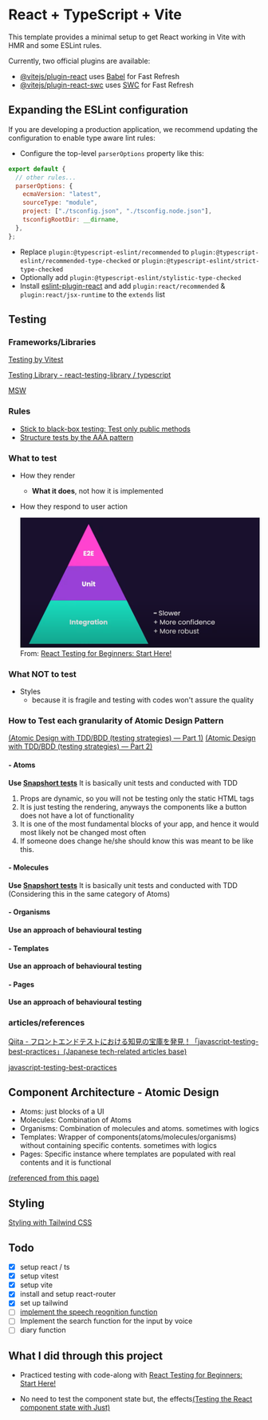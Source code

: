 # React + TypeScript + Vite

This template provides a minimal setup to get React working in Vite with HMR and some ESLint rules.

Currently, two official plugins are available:

- [@vitejs/plugin-react](https://github.com/vitejs/vite-plugin-react/blob/main/packages/plugin-react/README.md) uses [Babel](https://babeljs.io/) for Fast Refresh
- [@vitejs/plugin-react-swc](https://github.com/vitejs/vite-plugin-react-swc) uses [SWC](https://swc.rs/) for Fast Refresh

## Expanding the ESLint configuration

If you are developing a production application, we recommend updating the configuration to enable type aware lint rules:

- Configure the top-level `parserOptions` property like this:

```js
export default {
  // other rules...
  parserOptions: {
    ecmaVersion: "latest",
    sourceType: "module",
    project: ["./tsconfig.json", "./tsconfig.node.json"],
    tsconfigRootDir: __dirname,
  },
};
```

- Replace `plugin:@typescript-eslint/recommended` to `plugin:@typescript-eslint/recommended-type-checked` or `plugin:@typescript-eslint/strict-type-checked`
- Optionally add `plugin:@typescript-eslint/stylistic-type-checked`
- Install [eslint-plugin-react](https://github.com/jsx-eslint/eslint-plugin-react) and add `plugin:react/recommended` & `plugin:react/jsx-runtime` to the `extends` list

## Testing

### Frameworks/Libraries

[Testing by Vitest](https://vitest.dev/)

[Testing Library - react-testing-library / typescript](https://testing-library.com/docs/react-testing-library/intro/)

[MSW](https://mswjs.io/docs/getting-started)

### Rules

- [Stick to black-box testing: Test only public methods](https://github.com/goldbergyoni/javascript-testing-best-practices?tab=readme-ov-file#-50-best-practices-super-comprehensive-and-exhaustive)
- [Structure tests by the AAA pattern](https://github.com/goldbergyoni/javascript-testing-best-practices?tab=readme-ov-file#-%EF%B8%8F-12-structure-tests-by-the-aaa-pattern)

### What to test

- How they render
  - **What it does**, not how it is implemented
- How they respond to user action

  ![alt text](./assets/testing_piramid.png)
  From: [React Testing for Beginners: Start Here!](https://www.youtube.com/watch?v=8Xwq35cPwYg&t=1934s)

### What NOT to test

- Styles
  - because it is fragile and testing with codes won't assure the quality

### How to Test each granularity of Atomic Design Pattern

[(Atomic Design with TDD/BDD (testing strategies) — Part 1)](https://medium.com/@arshdeepsinghmakker/atoms-molecules-tdd-eda4dc3f7238)
[(Atomic Design with TDD/BDD (testing strategies) — Part 2)](https://medium.com/@arshdeepsinghmakker/atoms-molecules-sections-tdd-ee7b47a56c2c)

#### - Atoms

**Use [Snapshort tests](https://jestjs.io/docs/snapshot-testing)**
It is basically unit tests and conducted with TDD

1. Props are dynamic, so you will not be testing only the static HTML tags
2. It is just testing the rendering, anyways the components like a button does not have a lot of functionality
3. It is one of the most fundamental blocks of your app, and hence it would most likely not be changed most often
4. If someone does change he/she should know this was meant to be like this.

#### - Molecules

**Use [Snapshort tests](https://jestjs.io/docs/snapshot-testing)**
It is basically unit tests and conducted with TDD
(Considering this in the same category of Atoms)

#### - Organisms

**Use an approach of behavioural testing**

#### - Templates

**Use an approach of behavioural testing**

#### - Pages

**Use an approach of behavioural testing**

### articles/references

[Qiita - フロントエンドテストにおける知見の宝庫を発見！「javascript-testing-best-practices」(Japanese tech-related articles base)](https://qiita.com/taisei-13046/items/662a289dc7328fb64836)

[javascript-testing-best-practices](https://github.com/goldbergyoni/javascript-testing-best-practices)

## Component Architecture - Atomic Design

- Atoms: just blocks of a UI
- Molecules: Combination of Atoms
- Organisms: Combination of molecules and atoms. sometimes with logics
- Templates: Wrapper of components(atoms/molecules/organisms) without containing specific contents. sometimes with logics
- Pages: Specific instance where templates are populated with real contents and it is functional

[(referenced from this page)](https://www.linkedin.com/pulse/atomic-design-react-components-kartik-budhraja/)

## Styling

[Styling with Tailwind CSS](https://tailwindcss.com/docs/guides/vite)

## Todo

- [x] setup react / ts
- [x] setup vitest
- [x] setup vite
- [x] install and setup react-router
- [x] set up tailwind
- [ ] [implement the speech reognition function](https://qiita.com/hmmrjn/items/4b77a86030ed0071f548)
- [ ] Implement the search function for the input by voice
- [ ] diary function

## What I did through this project

- Practiced testing with code-along with [React Testing for Beginners: Start Here!
  ](https://www.youtube.com/watch?v=8Xwq35cPwYg&t=1934s)

- No need to test the component state but, the effects[(Testing the React component state with Just)](https://medium.com/developer-rants/testing-the-react-component-state-with-jest-b0a072f70f44)
